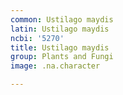 ```yaml
---
common: Ustilago maydis
latin: Ustilago maydis
ncbi: '5270'
title: Ustilago maydis
group: Plants and Fungi
image: .na.character

---
```


